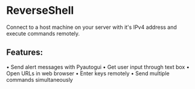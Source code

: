 # ReverseShell

Connect to a host machine on your server with it's IPv4 address and execute commands remotely.

## Features:

• Send alert messages with Pyautogui
• Get user input through text box
• Open URLs in web browser
• Enter keys remotely
• Send multiple commands simultaneously 
